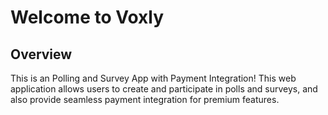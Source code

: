 # Welcome to Voxly 

## Overview
This is an Polling and Survey App with Payment Integration! This web application allows users to create and participate in polls and surveys, and also provide seamless payment integration for premium features.